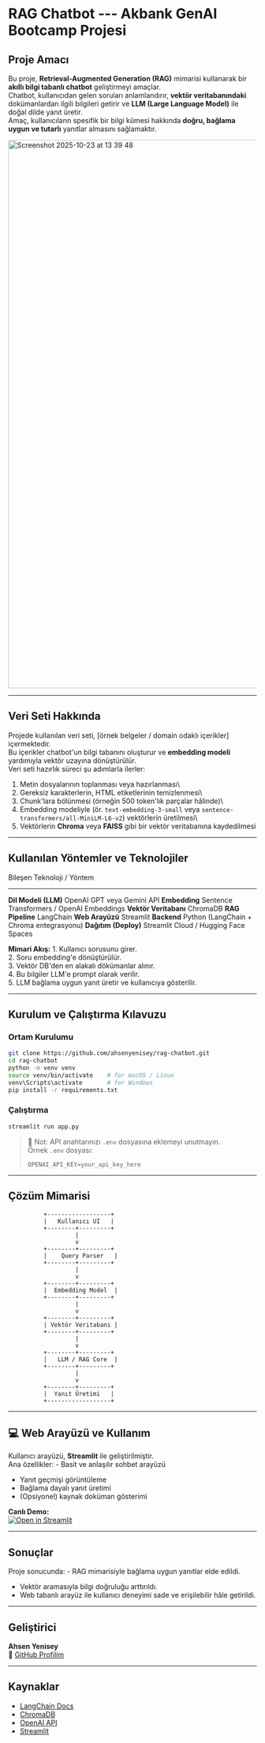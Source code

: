 # RAG Chatbot --- Akbank GenAI Bootcamp Projesi

## Proje Amacı

Bu proje, **Retrieval-Augmented Generation (RAG)** mimarisi kullanarak
bir **akıllı bilgi tabanlı chatbot** geliştirmeyi amaçlar.\
Chatbot, kullanıcıdan gelen soruları anlamlandırır, **vektör
veritabanındaki** dokümanlardan ilgili bilgileri getirir ve **LLM (Large
Language Model)** ile doğal dilde yanıt üretir.\
Amaç, kullanıcıların spesifik bir bilgi kümesi hakkında **doğru, bağlama
uygun ve tutarlı** yanıtlar almasını sağlamaktır.

<img width="1710" height="1112" alt="Screenshot 2025-10-23 at 13 39 48" src="https://github.com/user-attachments/assets/4659420b-ef00-4769-9695-0d75f9e4a6ce" />

------------------------------------------------------------------------

## Veri Seti Hakkında

Projede kullanılan veri seti, \[örnek belgeler / domain odaklı
içerikler\] içermektedir.\
Bu içerikler chatbot'un bilgi tabanını oluşturur ve **embedding modeli**
yardımıyla vektör uzayına dönüştürülür.\
Veri seti hazırlık süreci şu adımlarla ilerler:

1.  Metin dosyalarının toplanması veya hazırlanması\
2.  Gereksiz karakterlerin, HTML etiketlerinin temizlenmesi\
3.  Chunk'lara bölünmesi (örneğin 500 token'lık parçalar hâlinde)\
4.  Embedding modeliyle (ör. `text-embedding-3-small` veya
    `sentence-transformers/all-MiniLM-L6-v2`) vektörlerin üretilmesi\
5.  Vektörlerin **Chroma** veya **FAISS** gibi bir vektör veritabanına
    kaydedilmesi

------------------------------------------------------------------------

## Kullanılan Yöntemler ve Teknolojiler

  Bileşen                 Teknoloji / Yöntem
  ----------------------- -------------------------------------------
  **Dil Modeli (LLM)**    OpenAI GPT veya Gemini API
  **Embedding**           Sentence Transformers / OpenAI Embeddings
  **Vektör Veritabanı**   ChromaDB
  **RAG Pipeline**        LangChain
  **Web Arayüzü**         Streamlit
  **Backend**             Python (LangChain + Chroma entegrasyonu)
  **Dağıtım (Deploy)**    Streamlit Cloud / Hugging Face Spaces

**Mimari Akış:** 1. Kullanıcı sorusunu girer.\
2. Soru embedding'e dönüştürülür.\
3. Vektör DB'den en alakalı dökümanlar alınır.\
4. Bu bilgiler LLM'e prompt olarak verilir.\
5. LLM bağlama uygun yanıt üretir ve kullanıcıya gösterilir.

------------------------------------------------------------------------

## Kurulum ve Çalıştırma Kılavuzu

### Ortam Kurulumu

``` bash
git clone https://github.com/ahsenyenisey/rag-chatbot.git
cd rag-chatbot
python -m venv venv
source venv/bin/activate    # for macOS / Linux
venv\Scripts\activate       # for Windows
pip install -r requirements.txt
```

### Çalıştırma

``` bash
streamlit run app.py
```

> 📄 Not: API anahtarınızı `.env` dosyasına eklemeyi unutmayın.\
> Örnek `.env` dosyası:
>
>     OPENAI_API_KEY=your_api_key_here

------------------------------------------------------------------------

## Çözüm Mimarisi

              +------------------+
              |   Kullanıcı UI   |
              +--------+---------+
                       |
                       v
              +--------+---------+
              |    Query Parser   |
              +--------+---------+
                       |
                       v
              +--------+---------+
              |  Embedding Model  |
              +--------+---------+
                       |
                       v
              +--------+---------+
              | Vektör Veritabanı |
              +--------+---------+
                       |
                       v
              +--------+---------+
              |   LLM / RAG Core  |
              +--------+---------+
                       |
                       v
              +--------+---------+
              |  Yanıt Üretimi   |
              +------------------+

------------------------------------------------------------------------

## 💻 Web Arayüzü ve Kullanım

Kullanıcı arayüzü, **Streamlit** ile geliştirilmiştir.\
Ana özellikler: - Basit ve anlaşılır sohbet arayüzü
- Yanıt geçmişi görüntüleme
- Bağlama dayalı yanıt üretimi
- (Opsiyonel) kaynak doküman gösterimi

**Canlı Demo:**\
[![Open in Streamlit](https://static.streamlit.io/badges/streamlit_badge_black_white.svg)](https://chatbot-template.streamlit.app/)

------------------------------------------------------------------------

## Sonuçlar

Proje sonucunda: - RAG mimarisiyle bağlama uygun yanıtlar elde edildi.
- Vektör aramasıyla bilgi doğruluğu arttırıldı.
- Web tabanlı arayüz ile kullanıcı deneyimi sade ve erişilebilir hâle
getirildi.

------------------------------------------------------------------------

## Geliştirici

**Ahsen Yenisey**\
🔗 [GitHub Profilim](https://github.com/ahsenyenisey)

------------------------------------------------------------------------

## Kaynaklar

-   [LangChain Docs](https://python.langchain.com/)
-   [ChromaDB](https://www.trychroma.com/)
-   [OpenAI API](https://platform.openai.com/)
-   [Streamlit](https://streamlit.io/)
